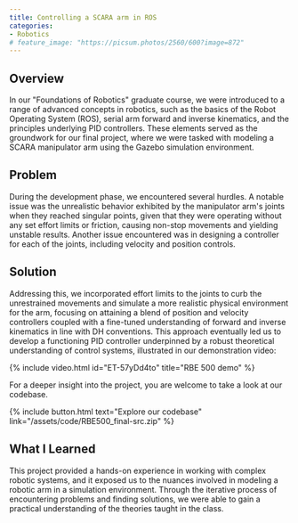 ```yaml
---
title: Controlling a SCARA arm in ROS
categories:
- Robotics
# feature_image: "https://picsum.photos/2560/600?image=872"
---
```



## Overview

In our "Foundations of Robotics" graduate course, we were introduced to a range of advanced concepts in robotics, such as the basics of the Robot Operating System (ROS), serial arm forward and inverse kinematics, and the principles underlying PID controllers. These elements served as the groundwork for our final project, where we were tasked with modeling a SCARA manipulator arm using the Gazebo simulation environment.

## Problem

During the development phase, we encountered several hurdles. A notable issue was the unrealistic behavior exhibited by the manipulator arm's joints when they reached singular points, given that they were operating without any set effort limits or friction, causing non-stop movements and yielding unstable results. Another issue encountered was in designing a controller for each of the joints, including velocity and position controls.

## Solution

Addressing this, we incorporated effort limits to the joints to curb the unrestrained movements and simulate a more realistic physical environment for the arm, focusing on attaining a blend of position and velocity controllers coupled with a fine-tuned understanding of forward and inverse kinematics in line with DH conventions. This approach eventually led us to develop a functioning PID controller underpinned by a robust theoretical understanding of control systems, illustrated in our demonstration video:

{% include video.html id="ET-57yDd4to" title="RBE 500 demo" %}

For a deeper insight into the project, you are welcome to take a look at our codebase.

{% include button.html text="Explore our codebase" link="/assets/code/RBE500_final-src.zip" %}
## What I Learned

This project provided a hands-on experience in working with complex robotic systems, and it exposed us to the nuances involved in modeling a robotic arm in a simulation environment. Through the iterative process of encountering problems and finding solutions, we were able to gain a practical understanding of the theories taught in the class.